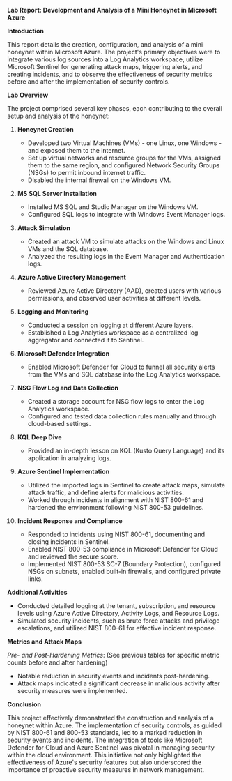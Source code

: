 **Lab Report: Development and Analysis of a Mini Honeynet in Microsoft Azure**

**Introduction**

This report details the creation, configuration, and analysis of a mini honeynet within Microsoft Azure. The project's primary objectives were to integrate various log sources into a Log Analytics workspace, utilize Microsoft Sentinel for generating attack maps, triggering alerts, and creating incidents, and to observe the effectiveness of security metrics before and after the implementation of security controls.

**Lab Overview**

The project comprised several key phases, each contributing to the overall setup and analysis of the honeynet:

1. **Honeynet Creation**
   - Developed two Virtual Machines (VMs) - one Linux, one Windows - and exposed them to the internet.
   - Set up virtual networks and resource groups for the VMs, assigned them to the same region, and configured Network Security Groups (NSGs) to permit inbound internet traffic.
   - Disabled the internal firewall on the Windows VM.

2. **MS SQL Server Installation**
   - Installed MS SQL and Studio Manager on the Windows VM.
   - Configured SQL logs to integrate with Windows Event Manager logs.

3. **Attack Simulation**
   - Created an attack VM to simulate attacks on the Windows and Linux VMs and the SQL database.
   - Analyzed the resulting logs in the Event Manager and Authentication logs.

4. **Azure Active Directory Management**
   - Reviewed Azure Active Directory (AAD), created users with various permissions, and observed user activities at different levels.

5. **Logging and Monitoring**
   - Conducted a session on logging at different Azure layers.
   - Established a Log Analytics workspace as a centralized log aggregator and connected it to Sentinel.

6. **Microsoft Defender Integration**
   - Enabled Microsoft Defender for Cloud to funnel all security alerts from the VMs and SQL database into the Log Analytics workspace.

7. **NSG Flow Log and Data Collection**
   - Created a storage account for NSG flow logs to enter the Log Analytics workspace.
   - Configured and tested data collection rules manually and through cloud-based settings.

8. **KQL Deep Dive**
   - Provided an in-depth lesson on KQL (Kusto Query Language) and its application in analyzing logs.

9. **Azure Sentinel Implementation**
   - Utilized the imported logs in Sentinel to create attack maps, simulate attack traffic, and define alerts for malicious activities.
   - Worked through incidents in alignment with NIST 800-61 and hardened the environment following NIST 800-53 guidelines.

10. **Incident Response and Compliance**
    - Responded to incidents using NIST 800-61, documenting and closing incidents in Sentinel.
    - Enabled NIST 800-53 compliance in Microsoft Defender for Cloud and reviewed the secure score.
    - Implemented NIST 800-53 SC-7 (Boundary Protection), configured NSGs on subnets, enabled built-in firewalls, and configured private links.

**Additional Activities**

- Conducted detailed logging at the tenant, subscription, and resource levels using Azure Active Directory, Activity Logs, and Resource Logs.
- Simulated security incidents, such as brute force attacks and privilege escalations, and utilized NIST 800-61 for effective incident response.

**Metrics and Attack Maps**

*Pre- and Post-Hardening Metrics*: 
(See previous tables for specific metric counts before and after hardening)

- Notable reduction in security events and incidents post-hardening.
- Attack maps indicated a significant decrease in malicious activity after security measures were implemented.

**Conclusion**

This project effectively demonstrated the construction and analysis of a honeynet within Azure. The implementation of security controls, as guided by NIST 800-61 and 800-53 standards, led to a marked reduction in security events and incidents. The integration of tools like Microsoft Defender for Cloud and Azure Sentinel was pivotal in managing security within the cloud environment. This initiative not only highlighted the effectiveness of Azure's security features but also underscored the importance of proactive security measures in network management.
